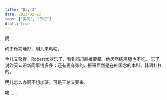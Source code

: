 ```yaml
---
title: "Day 3"
date: 2013-02-22
tags: ["实习", "日记"]
draft: true
---
```


阴

终于做完地形，明儿来粘吧。

今儿又聚餐，Robert太欢乐了，看到鸡爪直接要晕。他居然练鸡腿也不吃。
忘了说昨天认识新同事钱多多；还有更夸张的，振哥居然是在韩国念的本科，韩语杠杠的。

明儿怎么办啊不想加班，可是王总又要来。

唉……
